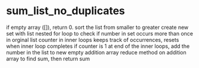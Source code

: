 # sum_list_no_duplicates

if empty array ([]), return 0.
sort the list from smaller to greater
create new set with list
nested for loop to check if number in set occurs more than once in orginal list
counter in inner loops keeps track of occurrences, resets when inner loop completes
if counter is 1 at end of the inner loops, add the number in the list to new empty addition array
reduce method on addition array to find sum, then return sum
